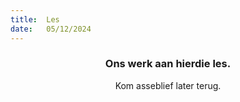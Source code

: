 ```yaml
---
title:  Les
date:   05/12/2024
---
```


### <center>Ons werk aan hierdie les.</center>
<center>Kom asseblief later terug.</center>